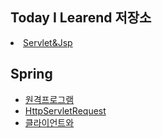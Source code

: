 ## Today I Learend 저장소

<li>
  <a href="https://github.com/odong2/TIL/blob/main/Servlet%20%26%20Jsp/Servlet%26jsp.md">Servlet&Jsp<a/>
</li>

## Spring
<ul>
  <li>
  <a href="https://github.com/odong2/TIL/blob/main/Spring/%EC%9B%90%EA%B2%A9%ED%94%84%EB%A1%9C%EA%B7%B8%EB%9E%A8%20%EC%8B%A4%ED%96%89.md">
  원격프로그램
  </li>
  <li>
  <a href="https://github.com/odong2/TIL/blob/main/Spring/HttpServletRequest.md">HttpServletRequest
  </li>
  <li>
   <a href="https://github.com/odong2/TIL/blob/main/Spring/%ED%81%B4%EB%9D%BC%EC%9D%B4%EC%96%B8%ED%8A%B8%EC%99%80%20%EC%84%9C%EB%B2%84.md">
   클라이언트와 
  </li>
</ul>

